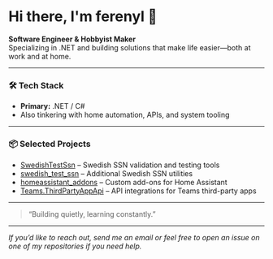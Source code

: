 # Hi there, I'm ferenyl 👋

**Software Engineer & Hobbyist Maker**  
Specializing in .NET and building solutions that make life easier—both at work and at home.

---

### 🛠️ Tech Stack
- **Primary:** .NET / C#
- Also tinkering with home automation, APIs, and system tooling

---

### 📦 Selected Projects
- [SwedishTestSsn](https://github.com/ferenyl/SwedishTestSsn) – Swedish SSN validation and testing tools
- [swedish_test_ssn](https://github.com/ferenyl/swedish_test_ssn) – Additional Swedish SSN utilities
- [homeassistant_addons](https://github.com/ferenyl/homeassistant_addons) – Custom add-ons for Home Assistant
- [Teams.ThirdPartyAppApi](https://github.com/ferenyl/Teams.ThirdPartyAppApi) – API integrations for Teams third-party apps

---

> “Building quietly, learning constantly.”

---

<!-- Minimal contact: -->
_If you’d like to reach out, send me an email or feel free to open an issue on one of my repositories if you need help._
